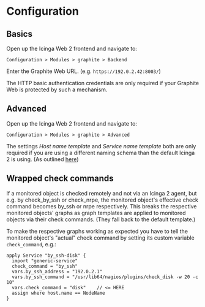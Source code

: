 # <a id="Configuration"></a>Configuration

## Basics

Open up the Icinga Web 2 frontend and navigate to:

    Configuration > Modules > graphite > Backend

Enter the Graphite Web URL. (e.g. `https://192.0.2.42:8003/`)

The HTTP basic authentication credentials are only required
if your Graphite Web is protected by such a mechanism.

## Advanced

Open up the Icinga Web 2 frontend and navigate to:

    Configuration > Modules > graphite > Advanced

The settings *Host name template* and *Service name template* both are only
required if you are using a different naming schema than the default Icinga 2
is using. (As outlined [here](https://www.icinga.com/docs/icinga2/latest/doc/14-features/#current-graphite-schema))

## Wrapped check commands

If a monitored object is checked remotely and not via an Icinga 2 agent, but
e.g. by check_by_ssh or check_nrpe, the monitored object's effective check
command becomes by_ssh or nrpe respectively. This breaks the respective
monitored objects' graphs as graph templates are applied to monitored objects
via their check commands. (They fall back to the default template.)

To make the respective graphs working as expected you have to tell the
monitored object's "actual" check command by setting its custom variable
`check_command`, e.g.:

```
apply Service "by_ssh-disk" {
  import "generic-service"
  check_command = "by_ssh"
  vars.by_ssh_address = "192.0.2.1"
  vars.by_ssh_command = "/usr/lib64/nagios/plugins/check_disk -w 20 -c 10"
  vars.check_command = "disk"    // <= HERE
  assign where host.name == NodeName
}
```
